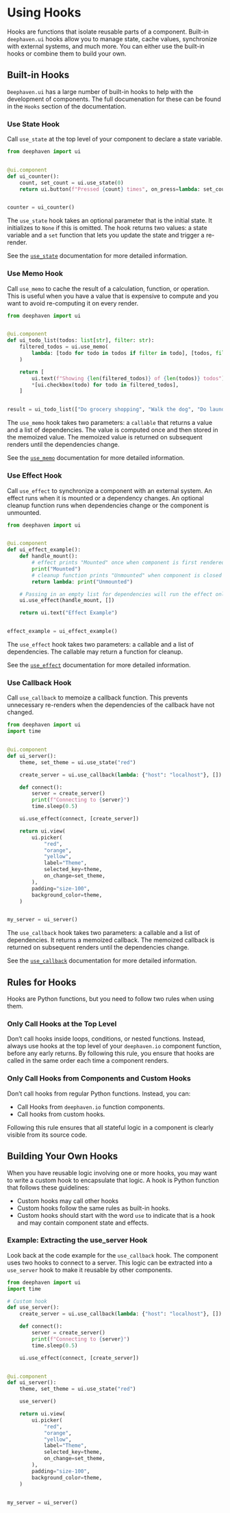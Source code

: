 # Using Hooks

Hooks are functions that isolate reusable parts of a component. Built-in `deephaven.ui` hooks allow you to manage state, cache values, synchronize with external systems, and much more. You can either use the built-in hooks or combine them to build your own.

## Built-in Hooks

`Deephaven.ui` has a large number of built-in hooks to help with the development of components. The full documenation for these can be found in the `Hooks` section of the documentation.

### Use State Hook

Call `use_state` at the top level of your component to declare a state variable.

```python
from deephaven import ui


@ui.component
def ui_counter():
    count, set_count = ui.use_state(0)
    return ui.button(f"Pressed {count} times", on_press=lambda: set_count(count + 1))


counter = ui_counter()
```

The `use_state` hook takes an optional parameter that is the initial state. It initializes to `None` if this is omitted. The hook returns two values: a state variable and a `set` function that lets you update the state and trigger a re-render.

See the [`use_state`](../hooks/use_state.md) documentation for more detailed information.

### Use Memo Hook

Call `use_memo` to cache the result of a calculation, function, or operation. This is useful when you have a value that is expensive to compute and you want to avoid re-computing it on every render.

```python
from deephaven import ui


@ui.component
def ui_todo_list(todos: list[str], filter: str):
    filtered_todos = ui.use_memo(
        lambda: [todo for todo in todos if filter in todo], [todos, filter]
    )

    return [
        ui.text(f"Showing {len(filtered_todos)} of {len(todos)} todos"),
        *[ui.checkbox(todo) for todo in filtered_todos],
    ]


result = ui_todo_list(["Do grocery shopping", "Walk the dog", "Do laundry"], "Do")
```

The `use_memo` hook takes two parameters: a `callable` that returns a value and a list of dependencies. The value is computed once and then stored in the memoized value. The memoized value is returned on subsequent renders until the dependencies change.

See the [`use_memo`](../hooks/use_memo.md) documentation for more detailed information.

### Use Effect Hook

Call `use_effect` to synchronize a component with an external system. An effect runs when it is mounted or a dependency changes. An optional cleanup function runs when dependencies change or the component is unmounted.

```python
from deephaven import ui


@ui.component
def ui_effect_example():
    def handle_mount():
        # effect prints "Mounted" once when component is first rendered
        print("Mounted")
        # cleanup function prints "Unmounted" when component is closed
        return lambda: print("Unmounted")

    # Passing in an empty list for dependencies will run the effect only once when the component is mounted, and cleanup when the component is unmounted
    ui.use_effect(handle_mount, [])

    return ui.text("Effect Example")


effect_example = ui_effect_example()
```

The `use_effect` hook takes two parameters: a callable and a list of dependencies. The callable may return a function for cleanup.

See the [`use_effect`](../hooks/use_effect.md) documentation for more detailed information.

### Use Callback Hook

Call `use_callback` to memoize a callback function. This prevents unnecessary re-renders when the dependencies of the callback have not changed.

```python
from deephaven import ui
import time


@ui.component
def ui_server():
    theme, set_theme = ui.use_state("red")

    create_server = ui.use_callback(lambda: {"host": "localhost"}, [])

    def connect():
        server = create_server()
        print(f"Connecting to {server}")
        time.sleep(0.5)

    ui.use_effect(connect, [create_server])

    return ui.view(
        ui.picker(
            "red",
            "orange",
            "yellow",
            label="Theme",
            selected_key=theme,
            on_change=set_theme,
        ),
        padding="size-100",
        background_color=theme,
    )


my_server = ui_server()
```

The `use_callback` hook takes two parameters: a callable and a list of dependencies. It returns a memoized callback. The memoized callback is returned on subsequent renders until the dependencies change.

See the [`use_callback`](../hooks/use_callback.md) documentation for more detailed information.

## Rules for Hooks

Hooks are Python functions, but you need to follow two rules when using them.

### Only Call Hooks at the Top Level

Don’t call hooks inside loops, conditions, or nested functions. Instead, always use hooks at the top level of your `deephaven.io` component function, before any early returns. By following this rule, you ensure that hooks are called in the same order each time a component renders.

### Only Call Hooks from Components and Custom Hooks

Don’t call hooks from regular Python functions. Instead, you can:

- Call Hooks from `deephaven.io` function components.
- Call hooks from custom hooks.

Following this rule ensures that all stateful logic in a component is clearly visible from its source code.

## Building Your Own Hooks

When you have reusable logic involving one or more hooks, you may want to write a custom hook to encapsulate that logic. A hook is Python function that follows these guidelines:

- Custom hooks may call other hooks
- Custom hooks follow the same rules as built-in hooks.
- Custom hooks should start with the word `use` to indicate that is a hook and may contain component state and effects.

### Example: Extracting the use_server Hook

Look back at the code example for the `use_callback` hook. The component uses two hooks to connect to a server. This logic can be extracted into a `use_server` hook to make it reusable by other components.

```python
from deephaven import ui
import time

# Custom hook
def use_server():
    create_server = ui.use_callback(lambda: {"host": "localhost"}, [])

    def connect():
        server = create_server()
        print(f"Connecting to {server}")
        time.sleep(0.5)

    ui.use_effect(connect, [create_server])


@ui.component
def ui_server():
    theme, set_theme = ui.use_state("red")

    use_server()

    return ui.view(
        ui.picker(
            "red",
            "orange",
            "yellow",
            label="Theme",
            selected_key=theme,
            on_change=set_theme,
        ),
        padding="size-100",
        background_color=theme,
    )


my_server = ui_server()
```

